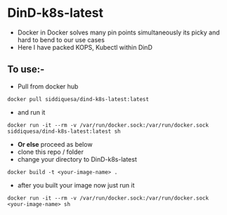 # DinD-k8s-latest
- Docker in Docker solves many pin points simultaneously its picky and hard to bend to our use cases
- Here I have packed KOPS, Kubectl within DinD 


## To use:-
- Pull from docker hub
```
docker pull siddiquesa/dind-k8s-latest:latest
```
- and run it
```
docker run -it --rm -v /var/run/docker.sock:/var/run/docker.sock  siddiquesa/dind-k8s-latest:latest sh
```
- **Or else** proceed as below
- clone this repo / folder
- change your directory to DinD-k8s-latest
```
docker build -t <your-image-name> .
```
- after you built your image now just run it
```
docker run -it --rm -v /var/run/docker.sock:/var/run/docker.sock  <your-image-name> sh
```
